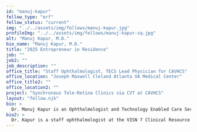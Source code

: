 ```yaml
---
id: "manuj-kapur"
fellow_type: "erf"
fellow_status: "current"
img: "../../assets/img/fellows/manuj-kapur.jpg"
profileImg: "../../assets/img/fellows/manuj-kapur-sq.jpg"
alt: "Manuj Kapur, M.D."
bio_name: "Manuj Kapur, M.D."
title: "2025 Entrepreneur in Residence"
job: ""
job2: ""
job_description: ""
office_title: "Staff Ophthalmologist, TECS Lead Physician for CAVHCS"
office_location: "Joseph Maxwell Cleland Atlanta VA Medical Center"
office_title2: ""
office_location2: ""
project: "Synchronous Tele-Retina Clinics via CVT at CAVHCS"
layout: "fellow.njk"
bio: >
  Dr. Manuj Kapur is an Ophthalmologist and Technology Enabled Care Services (TECS) Lead Physician at VA Central Alabama Health Care System. Dr. Kapur is leading the development of a Synchronous Tele-Macula Clinic, with a goal to extend tele-subspecialty eye care services along with mobile deployment across VA Southeast Network sites. His groundbreaking work leverages advanced telehealth technologies, seamlessly integrating asynchronous, synchronous, and face-to-face care, to increase specialty care access while significantly reducing health care costs.
bio2: >
  Dr. Kapur is a staff ophthalmologist at the VISN 7 Clinical Resource Hub, where he also serves as the TECS Lead Ophthalmologist for the Central Alabama Veterans Healthcare System (CAVHCS). Additionally, he holds an appointment as Clinical Faculty at the University of Texas Health Science Center at Houston. Dr. Kapur has led the expansion of mobile, face-to-face ophthalmology services and established access to subspecialty eye care across CAVHCS, including pioneering the VA's first Synchronous Tele-Glaucoma Clinic, which was selected for a national presentation at the Clinical Resource Hub strong practice symposium.
---
```

